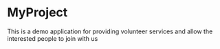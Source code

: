 # MyProject
This is a demo application for providing volunteer services and allow the interested people to join with us
